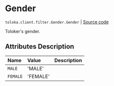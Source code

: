 # Gender
`toloka.client.filter.Gender.Gender` | [Source code](https://github.com/Toloka/toloka-kit/blob/v1.1.3/src/client/filter.py#L256)

Toloker's gender.

## Attributes Description

| Name | Value | Description |
| :------| :-----------| :----------| 
`MALE`|'MALE'|
`FEMALE`|'FEMALE'|
